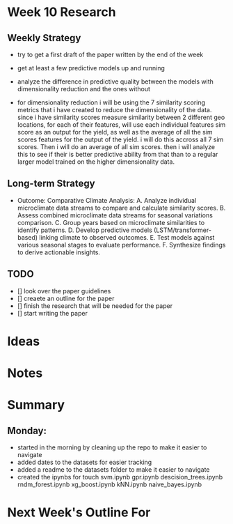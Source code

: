 # Week 10 Research

## Weekly Strategy
- try to get a first draft of the paper written by the end of the week
- get at least a few predictive models up and running
- analyze the difference in predictive quality between the models with dimensionality reduction and the ones without

- for dimensionality reduction i will be using the 7 similarity scoring metrics that i have created to reduce the dimensionality of the data. since i have similarity scores measure similarity between 2 different geo locations, for each of their features, will use each individual features sim score as an output for the yield, as well as the average of all the sim scores features for the output of the yield. i will do this accross all 7 sim scores. Then i will do an average of all sim scores. then i will analyze this to see if their is better predictive ability from that than to a regular larger model trained on the higher dimensionality data. 


## Long-term Strategy

- Outcome: Comparative Climate Analysis:
  A. Analyze individual microclimate data streams to compare and calculate similarity scores.
  B. Assess combined microclimate data streams for seasonal variations comparison.
  C. Group years based on microclimate similarities to identify patterns.
  D. Develop predictive models (LSTM/transformer-based) linking climate to observed outcomes.
  E. Test models against various seasonal stages to evaluate performance.
  F. Synthesize findings to derive actionable insights.

## TODO

- [] look over the paper guidelines
- [] creaete an outline for the paper
- [] finish the research that will be needed for the paper
- [] start writing the paper


# Ideas

# Notes 

# Summary

## Monday: 
- started in the morning by cleaning up the repo to make it easier to navigate
- added dates to the datasets for easier tracking
- added a readme to the datasets folder to make it easier to navigate
- created the ipynbs for touch svm.ipynb gpr.ipynb descision_trees.ipynb rndm_forest.ipynb xg_boost.ipynb kNN.ipynb naive_bayes.ipynb


# Next Week's Outline For 